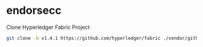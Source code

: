 # endorsecc


Clone Hyperledger Fabric Project
```bash
git clone -b v1.4.1 https://github.com/hyperledger/fabric ./vendor/github.com/hyperledger/fabric/
```
